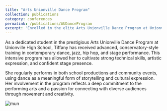 ```yaml
---
title: "Arts Unionville Dance Program"
collection: publications
category: conferences
permalink: /publications/AUDanceProgram
excerpt: 'Enrolled in the elite Arts Unionville Dance Program at Unionville High School, receiving advanced training in contemporary, jazz, hip hop, and stage performance. Developed strong technical skills, artistic expression, and stage presence through regular school and community performances<br/><img src="https://tiffanyjtfu.github.io/TiffanyFu/images/schoolau1.jpg">'
---
```


As a dedicated student in the prestigious Arts Unionville Dance Program at Unionville High School, Tiffany has received advanced, conservatory-style training in contemporary dance, jazz, hip hop, and stage performance. This intensive program has allowed her to cultivate strong technical skills, artistic expression, and confident stage presence.

She regularly performs in both school productions and community events, using dance as a meaningful form of storytelling and cultural expression. Her involvement in the program reflects a deep commitment to the performing arts and a passion for connecting with diverse audiences through movement and creativity.

![mun](https://tiffanyjtfu.github.io/TiffanyFu/images/schoolau1.jpg)
